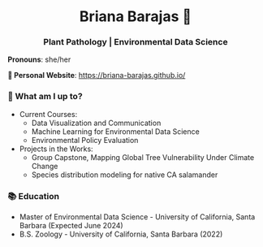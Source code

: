 <h1 align="center"> Briana Barajas 🐛 </h1>
<h3 align="center">Plant Pathology | Environmental Data Science </h3>

**Pronouns**: she/her

**📝 Personal Website**: https://briana-barajas.github.io/

### 🌱 What am I up to?
- Current Courses:
    - Data Visualization and Communication
    - Machine Learning for Environmental Data Science
    - Environmental Policy Evaluation
- Projects in the Works:
    - Group Capstone, Mapping Global Tree Vulnerability Under Climate Change
    - Species distribution modeling for native CA salamander

### 📚 Education
- Master of Environmental Data Science - University of California, Santa Barbara (Expected June 2024)
- B.S. Zoology - University of California, Santa Barbara (2022)



<!--
**bbarajas429/bbarajas429** is a ✨ _special_ ✨ repository because its `README.md` (this file) appears on your GitHub profile.

Here are some ideas to get you started:

- 🔭 I’m currently working on ...
- 🌱 I’m currently learning ...
- 👯 I’m looking to collaborate on ...
- 🤔 I’m looking for help with ...
- 💬 Ask me about ...
- 📫 How to reach me: ...
- 😄 Pronouns: ...
- ⚡ Fun fact: ...
-->
